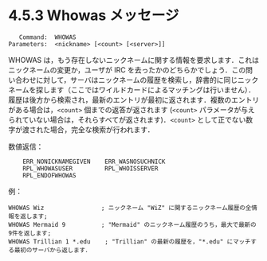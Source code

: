 # 4.5.3 Whowas メッセージ

```
   Command:  WHOWAS
Parameters:  <nickname> [<count> [<server>]]
```

WHOWAS は，もう存在しないニックネームに関する情報を要求します．これはニックネームの変更か，ユーザが IRC を去ったかのどちらかでしょう．この問い合わせに対して，サーバはニックネームの履歴を検索し，辞書的に同じニックネームを探します（ここではワイルドカードによるマッチングは行いません）．履歴は後方から検索され，最新のエントリが最初に返されます．複数のエントリがある場合は，`<count>` 個までの返答が返されます (`<count>` パラメータが与えられていない場合は，それらすべてが返されます)．`<count>` として正でない数字が渡された場合，完全な検索が行われます．

数値返信：
```
    ERR_NONICKNAMEGIVEN    ERR_WASNOSUCHNICK
    RPL_WHOWASUSER         RPL_WHOISSERVER
    RPL_ENDOFWHOWAS
```

例：
```
WHOWAS Wiz                ; ニックネーム "WiZ" に関するニックネーム履歴の全情報を返します;
WHOWAS Mermaid 9          ; "Mermaid" のニックネーム履歴のうち，最大で最新の9件を返します;
WHOWAS Trillian 1 *.edu    ; "Trillian" の最新の履歴を，"*.edu" にマッチする最初のサーバから返します．
```

